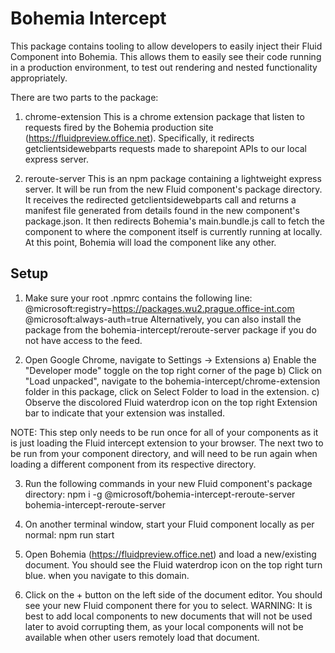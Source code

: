 # Bohemia Intercept

This package contains tooling to allow developers to easily inject their Fluid Component into Bohemia.
This allows them to easily see their code running in a production environment, to test out rendering and nested functionality appropriately.

There are two parts to the package:

1) chrome-extension
This is a chrome extension package that listen to requests fired by the Bohemia production site (https://fluidpreview.office.net). Specifically, it redirects getclientsidewebparts requests made to sharepoint APIs to our local express server.

2) reroute-server
This is an npm package containing a lightweight express server. It will be run from the new Fluid component's package directory. It receives the redirected getclientsidewebparts call and returns a manifest file generated from details found in the new component's package.json. It then redirects Bohemia's main.bundle.js call to fetch the component to where the component itself is currently running at locally. At this point, Bohemia will load the component like any other.

## Setup

1) Make sure your root .npmrc contains the following line:
@microsoft:registry=https://packages.wu2.prague.office-int.com
@microsoft:always-auth=true
Alternatively, you can also install the package from the bohemia-intercept/reroute-server package if you do not have access to the feed.

2) Open Google Chrome, navigate to Settings -> Extensions
    a) Enable the "Developer mode" toggle on the top right corner of the page
    b) Click on "Load unpacked", navigate to the bohemia-intercept/chrome-extension folder in this package, click on Select Folder to load in the extension.
    c) Observe the discolored Fluid waterdrop icon on the top right Extension bar to indicate that your extension was installed.

NOTE: This step only needs to be run once for all of your components as it is just loading the Fluid intercept extension to your browser. The next two to be run from your component directory, and will need to be run again when loading a different component from its respective directory.

3) Run the following commands in your new Fluid component's package directory:
npm i -g @microsoft/bohemia-intercept-reroute-server
bohemia-intercept-reroute-server

4) On another terminal window, start your Fluid component locally as per normal:
npm run start

5) Open Bohemia (https://fluidpreview.office.net) and load a new/existing document. You should see the Fluid waterdrop icon on the top right turn blue. when you navigate to this domain.

6) Click on the + button on the left side of the document editor. You should see your new Fluid component there for you to select.
WARNING: It is best to add local components to new documents that will not be used later to avoid corrupting them, as your local components will not be available when other users remotely load that document.
